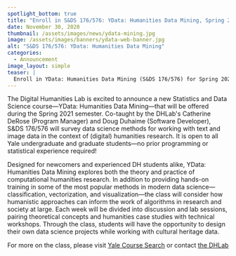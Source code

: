 ```yaml
---
spotlight_bottom: true
title: "Enroll in S&DS 176/576: YData: Humanities Data Mining, Spring 2021"
date: November 30, 2020
thumbnail: /assets/images/news/ydata-mining.jpg
image: /assets/images/banners/ydata-web-banner.jpg
alt: "S&DS 176/576: YData: Humanities Data Mining"
categories:
  - Announcement
image_layout: simple
teaser: |
  Enroll in YData: Humanities Data Mining (S&DS 176/576) for Spring 2021! This new course will offer a survey of data science methods while tackling theoretical questions at the heart of the (digital) humanities. 
---
```


The Digital Humanities Lab is excited to announce a new Statistics and Data Science course—YData: Humanities Data Mining—that will be offered during the Spring 2021 semester. Co-taught by the DHLab's Catherine DeRose (Program Manager) and Doug Duhaime (Software Developer), S&DS 176/576 will survey data science methods for working with text and image data in the context of (digital) humanities research. It is open to all Yale undergraduate and graduate students—no prior programming or statistical experience required!
 
Designed for newcomers and experienced DH students alike, YData: Humanities Data Mining explores both the theory and practice of computational humanities research. In addition to providing hands-on training in some of the most popular methods in modern data science—classification, vectorization, and visualization—the class will consider how humanistic approaches can inform the work of algorithms in research and society at large. Each week will be divided into discussion and lab sessions, pairing theoretical concepts and humanities case studies with technical workshops. Through the class, students will have the opportunity to design their own data science projects while working with cultural heritage data.
 
For more on the class, please visit <a href='https://courses.yale.edu/?keyword=humanities%20data%20mining&srcdb=guide2020' target='_blank'>Yale Course Search</a> or contact [the DHLab](mailto:dhlab@yale.edu)

